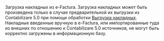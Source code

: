 Загрузка накладных из e-Factura. Загрузка накладных может быть произведена только в случае предварительной их выгрузки из Contabilizare 5.0 при помощи обработки [Выгрузка накладных](/p/UnloadInvoices). Накладные введенные вручную в e-Factura, или импортированные туда из внешних по отношению к Contabilizare 5.0 источников, не могут быть корректно загружены в информационную базу.
